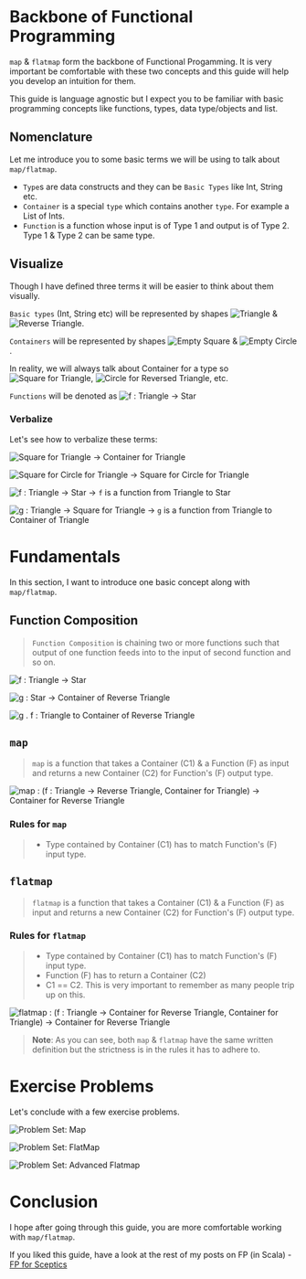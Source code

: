 <!--
.. title: FP for Sceptics: Intuitive guide to map/flatmap
.. slug: intuitive-map-flatmap
.. date: 2020-11-19 19:03:25 UTC+01:00
.. tags: software design, functional programming, programming, FP for sceptics
.. category: 
.. link: 
.. description: Intuitive guide to learning map/flatmap. Language agnostic way to understand map/flatmap. This is part of my ongoing series, FP for Sceptics.
.. type: text
-->

# Backbone of Functional Programming

`map` & `flatmap` form the backbone of Functional Progamming. It is very important be comfortable with these two concepts and this guide will help you develop an intuition for them.

This guide is language agnostic but I expect you to be familiar with basic programming concepts like functions, types, data type/objects and list. 

## Nomenclature

Let me introduce you to some basic terms we will be using to talk about `map/flatmap`.

* `Type`s are data constructs and they can be `Basic Types` like Int, String etc.
* `Container` is a special `type` which contains another `type`. For example a List of Ints.
* `Function` is a function whose input is of Type 1 and output is of Type 2. Type 1 & Type 2 can be same type.

## Visualize
Though I have defined three terms it will be easier to think about them visually.

`Basic types` (Int, String etc) will be represented by shapes ![Triangle](./images/fmap/up-t.png) & ![Reverse Triangle](./images/fmap/rev-t.png).

`Containers` will be represented by shapes ![Empty Square](./images/fmap/0-sq.png) & ![Empty Circle](./images/fmap/0-crl.png).

In reality, we will always talk about Container for a type so ![Square for Triangle](./images/fmap/t-sq.png), ![Circle for Reversed Triangle](./images/fmap/rev-t-crl.png), etc.

`Functions` will be denoted as ![f : Triangle -> Star](./images/fmap/fcn.png)


### Verbalize
Let's see how to verbalize these terms:

![Square for Triangle](./images/fmap/t-sq.png) -> Container for Triangle

![Square for Circle for Triangle](./images/fmap/t-crl-sq.png) -> Square for Circle for Triangle

![f : Triangle -> Star](./images/fmap/fcn.png) -> `f` is a function from Triangle to Star

![g : Triangle -> Square for Triangle](./images/fmap/g-fcn.png) -> `g` is a function from Triangle to Container of Triangle


# Fundamentals

In this section, I want to introduce one basic concept along with `map/flatmap`.

## Function Composition 

> `Function Composition` is chaining two or more functions such that output of one function feeds into to the input of second function and so on.

![f : Triangle -> Star](./images/fmap/fcn.png)

![g : Star -> Container of Reverse Triangle](./images/fmap/g-revc.png)

![g . f : Triangle to Container of Reverse Triangle](./images/fmap/gof-derive.png)


## `map`

> `map` is a function that takes a Container (C1) & a Function (F) as input and returns a new Container (C2) for Function's (F) output type.

![map : (f : Triangle -> Reverse Triangle, Container for Triangle) -> Container for Reverse Triangle](./images/fmap/map.png)

### Rules for `map`
> - Type contained by Container (C1) has to match Function's (F) input type.

## `flatmap`
> `flatmap` is a function that takes a Container (C1) & a Function (F) as input and returns a new Container (C2) for Function's (F) output type.

### Rules for `flatmap`
> - Type contained by Container (C1) has to match Function's (F) input type.
> - Function (F) has to return a Container (C2)
> - C1 == C2. This is very important to remember as many people trip up on this.

![flatmap : (f : Triangle -> Container for Reverse Triangle, Container for Triangle) -> Container for Reverse Triangle](./images/fmap/flatmap.png)

> **Note**: As you can see, both `map` & `flatmap` have the same written definition but the strictness is in the rules it has to adhere to.

# Exercise Problems
Let's conclude with a few exercise problems.

![Problem Set: Map](./images/fmap/map-problems.png)

![Problem Set: FlatMap](./images/fmap/flatmap-problems.png)

![Problem Set: Advanced Flatmap](./images/fmap/adv-flatmap-problems.png)

# Conclusion

I hope after going through this guide, you are more comfortable working with `map/flatmap`.

If you liked this guide, have a look at the rest of my posts on FP (in Scala) - [FP for Sceptics](/categories/fp-for-sceptics/)
